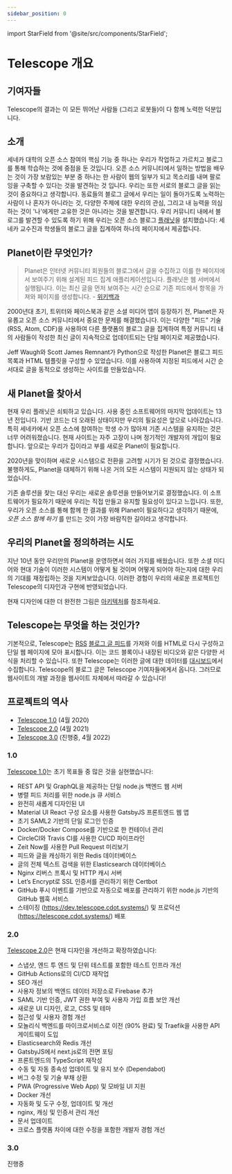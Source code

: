 ```yaml
---
sidebar_position: 0
---
```


import StarField from '@site/src/components/StarField';

# Telescope 개요

## 기여자들

Telescope의 결과는 이 모든 뛰어난 사람들 (그리고 로봇들)이 다 함께 노력한 덕분입니다.

<StarField />

## 소개

세네카 대학의 오픈 소스 참여의 핵심 기능 중 하나는 우리가 작업하고 가르치고 블로그를 통해 학습하는 것에 중점을 둔 것입니다.
오픈 소스 커뮤니티에서 일하는 방법을 배우는 것이 가장 보람있는 부분 중 하나는
한 사람이 웹의 일부가 되고 목소리를 내며 팔로잉을 구축할 수 있다는 것을 발견하는 것 입니다.
우리는 또한 서로의 블로그 글을 읽는 것이 중요하다고 생각합니다.
동료들의 블로그 글에서 우리는 일이 돌아가도록 노력하는 사람이 나 혼자가 아니라는 것, 다양한 주제에 대한 우리의 관심,
그리고 내 능력을 의심하는 것이 '나'에게만 고유한 것은 아니라는 것을 발견합니다.
우리 커뮤니티 내에서 블로그를 발견할 수 있도록 하기 위해 우리는
오픈 소스 블로그 [플래닛](<https://en.wikipedia.org/wiki/Planet_(software)>)을 설치했습니다:
세네카 교수진과 학생들의 블로그 글을 집계하여 하나의 페이지에서 제공합니다.

## Planet이란 무엇인가?

> Planet은 인터넷 커뮤니티 회원들의 블로그에서 글을 수집하고 이를 한 페이지에서 보여주기 위해 설계된 피드 집계 애플리케이션입니다.
> 플래닛은 웹 서버에서 실행됩니다. 이는 최신 글을 먼저 보여주는 시간 순으로 기존 피드에서 항목을 가져와 페이지를 생성합니다. - [위키백과](<https://en.wikipedia.org/wiki/Planet_(software)>)

2000년대 초기, 트위터와 페이스북과 같은 소셜 미디어 앱이 등장하기 전, Planet은 자유롭고 오픈 소스 커뮤니티에서 중요한 문제를 해결했습니다.
이는 다양한 "피드" 기술(RSS, Atom, CDF)을 사용하여 다른 플랫폼의 블로그 글을 집계하여
특정 커뮤니티 내의 사람들이 작성한 최신 글이 지속적으로 업데이트되는 단일 페이지로 제공했습니다.

Jeff Waugh와 Scott James Remnant가 Python으로 작성한 Planet은 블로그 피드 목록과 HTML 템플릿을 구성할 수 있었습니다.
이를 사용하여 지정된 피드에서 시간 순서대로 글을 동적으로 생성하는 사이트를 만들었습니다.

## 새 Planet을 찾아서

현재 우리 플래닛은 쇠퇴하고 있습니다. 사용 중인 소프트웨어의 마지막 업데이트는 13년 전입니다.
기반 코드는 더 오래된 상태이지만 우리의 필요성은 앞으로 나아갔습니다.
특히 세네카에서 오픈 소스에 참여하는 학생 수가 많아져 기존 시스템을 유지하는 것은 너무 어려워졌습니다.
현재 사이트는 자주 고장이 나며 정기적인 개발자의 개입이 필요합니다.
앞으로는 우리가 집이라고 부를 새로운 Planet이 필요합니다.

2020년을 맞이하며 새로운 시스템으로 전환을 고려할 시기가 된 것으로 결정했습니다.
불행하게도, Planet을 대체하기 위해 나온 거의 모든 시스템이 지원되지 않는 상태가 되었습니다.

기존 솔루션을 찾는 대신 우리는 새로운 솔루션을 만들어보기로 결정했습니다.
이 소프트웨어가 필요하기 때문에 우리는 직접 만들고 유지할 필요성이 있다고 느낍니다.
또한, 우리가 오픈 소스를 통해 함께 한 결과를 위해 Planet이 필요하다고 생각하기 때문에,
_오픈 소스 함께 하기_ 를 만드는 것이 가장 바람직한 길이라고 생각합니다.

## 우리의 Planet을 정의하려는 시도

지난 10년 동안 우리만의 Planet을 운영하면서 여러 가지를 배웠습니다.
또한 소셜 미디어와 현대 기술이 이러한 시스템이 어떻게 될 것이며 어떻게 되어야 하는지에 대한 우리의 기대를 재정립하는 것을 지켜보았습니다.
이러한 경험이 우리의 새로운 프로젝트인 Telescope의 디자인과 구현에 반영되었습니다.

현재 디자인에 대한 더 완전한 그림은 [아키텍처](architecture.md)를 참조하세요.

## Telescope는 무엇을 하는 것인가?

기본적으로, Telescope는 [RSS](https://en.wikipedia.org/wiki/RSS) [블로그 글 피드](https://rss.com/blog/rss-feed-for-blog/)를
가져와 이를 HTML로 다시 구성하고 단일 웹 페이지에 모아 표시합니다.
이는 코드 블록이나 내장된 비디오와 같은 다양한 서식을 처리할 수 있습니다.
또한 Telescope는 이러한 글에 대한 데이터를 [대시보드](https://api.telescope.cdot.systems/v1/status/)에서 수집합니다.
Telescope의 블로그 글은 Telescope 기여자들에게서 옵니다.
그러므로 웹사이트의 개발 과정을 웹사이트 자체에서 따라갈 수 있습니다!

## 프로젝트의 역사

- [Telescope 1.0](https://blog.humphd.org/telescope-1-0-0-or-dave-is-once-again-asking-for-a-blog/) (4월 2020)
- [Telescope 2.0](https://blog.humphd.org/telescope-2-0/) (4월 2021)
- [Telescope 3.0](https://blog.humphd.org/toward-telescope-3-0/) (진행중, 4월 2022)

### 1.0

[Telescope 1.0](https://github.com/Seneca-CDOT/telescope/releases/tag/1.0.0)는 초기 목표들 중 많은 것을 실현했습니다:

- REST API 및 GraphQL을 제공하는 단일 node.js 백엔드 웹 서버
- 병렬 피드 처리를 위한 node.js 큐 서비스
- 완전히 새롭게 디자인된 UI
- Material UI React 구성 요소를 사용한 GatsbyJS 프론트엔드 웹 앱
- 초기 SAML2 기반의 단일 로그인 인증
- Docker/Docker Compose를 기반으로 한 컨테이너 관리
- CircleCI와 Travis CI를 사용한 CI/CD 파이프라인
- Zeit Now를 사용한 Pull Request 미리보기
- 피드와 글을 캐싱하기 위한 Redis 데이터베이스
- 글의 전체 텍스트 검색을 위한 Elasticsearch 데이터베이스
- Nginx 리버스 프록시 및 HTTP 캐시 서버
- Let’s Encrypt로 SSL 인증서를 관리하기 위한 Certbot
- GitHub 푸시 이벤트를 기반으로 자동으로 배포를 관리하기 위한 node.js 기반의 GitHub 웹훅 서비스
- 스테이징 (<https://dev.telescope.cdot.systems/>) 및 프로덕션 (<https://telescope.cdot.systems/>) 배포

### 2.0

[Telescope 2.0](https://github.com/Seneca-CDOT/telescope/releases/tag/2.0.0)은 현재 디자인을 개선하고 확장하였습니다:

- 스냅샷, 엔드 투 엔드 및 단위 테스트를 포함한 테스트 인프라 개선
- GitHub Actions로의 CI/CD 재작업
- SEO 개선
- 사용자 정보의 백엔드 데이터 저장소로 Firebase 추가
- SAML 기반 인증, JWT 권한 부여 및 사용자 가입 흐름 보안 개선
- 새로운 UI 디자인, 로고, CSS 및 테마
- 접근성 및 사용자 경험 개선
- 모놀리식 백엔드를 마이크로서비스로 이전 (90% 완료) 및 Traefik을 사용한 API 게이트웨이 도입
- Elasticsearch와 Redis 개선
- GatsbyJS에서 next.js로의 전면 포팅
- 프론트엔드의 TypeScript 재작성
- 수동 및 자동 종속성 업데이트 및 유지 보수 (Dependabot)
- 버그 수정 및 기술 부채 상환
- PWA (Progressive Web App) 및 모바일 UI 지원
- Docker 개선
- 자동화 및 도구 수정, 업데이트 및 개선
- nginx, 캐싱 및 인증서 관리 개선
- 문서 업데이트
- 크로스 플랫폼 차이에 대한 수정을 포함한 개발자 경험 개선

### 3.0

진행중
